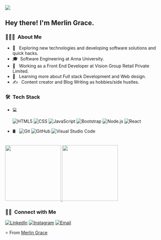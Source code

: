 <img src="https://raw.githubusercontent.com/merlin-grace/merlin-grace/master/assets/Merlin%20Grace%20Banner.png">

<h2> Hey there! I'm Merlin Grace.</h2>

<h3> 👨🏻‍💻 &nbsp;About Me </h3>

- 🤔 &nbsp; Exploring new technologies and developing software solutions and quick hacks.
- 🎓 &nbsp;Software Engineering  at Anna University.
- 💼 &nbsp; Working as a Front End Developer at Vision Group Retail  Private Limited.
- 🌱 &nbsp; Learning more about Full stack Development and Web design.
- ✍️ &nbsp; Content creator and Blog Writing as hobbies/side hustles.

<h3> 🛠 &nbsp;Tech Stack</h3>

- 💻 &nbsp;
  
  ![HTML5](https://img.shields.io/badge/-HTML5-333333?style=flat&logo=HTML5)
  ![CSS](https://img.shields.io/badge/-CSS-333333?style=flat&logo=CSS3&logoColor=1572B6)
  ![JavaScript](https://img.shields.io/badge/-JavaScript-333333?style=flat&logo=javascript)
  ![Bootstrap](https://img.shields.io/badge/-Bootstrap-333333?style=flat&logo=bootstrap&logoColor=563D7C)
  ![Node.js](https://img.shields.io/badge/-Node.js-333333?style=flat&logo=node.js)
  ![React](https://img.shields.io/badge/-React-333333?style=flat&logo=react)
- 🛢 &nbsp;
  ![Git](https://img.shields.io/badge/-Git-333333?style=flat&logo=git)
  ![GitHub](https://img.shields.io/badge/-GitHub-333333?style=flat&logo=github)
  ![Visual Studio Code](https://img.shields.io/badge/-Visual%20Studio%20Code-333333?style=flat&logo=visual-studio-code&logoColor=007ACC)

<br/>

<a href="https://github.com/merlin-grace">
  <img height="180em" src="https://github-readme-stats.vercel.app/api?username=merlin-grace&theme=buefy&show_icons=true" />
  <img height="180em" src="https://github-readme-stats.vercel.app/api/top-langs/?username=merlin-grace&theme=buefy&layout=compact" />
</a>

<br/>

<h3> 🤝🏻 &nbsp;Connect with Me </h3>

<p align="center">

<a href="https://www.linkedin.com/in/merlin-grace-4562a2266/"><img alt="LinkedIn" src="https://img.shields.io/badge/LinkedIn-merlin-grace-4562a2266-blue?style=flat-square&logo=linkedin"></a>
<a href="https://www.instagram.com/Yasmeen_710135/"><img alt="Instagram" src="https://img.shields.io/badge/Instagram-Yasmeen__710135-blue?style=flat-square&logo=instagram"></a>
<a href="mailto:merlingrace24@gmail.com"><img alt="Email" src="https://img.shields.io/badge/Email-merlingrace24@gmail.com-blue?style=flat-square&logo=gmail"></a>
</p>

⭐️ From [Merlin Grace](https://github.com/merlin-grace)

